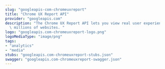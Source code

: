 ```yaml
---
slug: "googleapis-com-chromeuxreport"
title: "Chrome UX Report API"
provider: "googleapis.com"
description: "The Chrome UX Report API lets you view real user experience data for\
  \ millions of websites. "
logo: "googleapis.com-chromeuxreport-logo.png"
logoMediaType: "image/png"
tags:
- "analytics"
- "media"
stubs: "googleapis.com-chromeuxreport-stubs.json"
swagger: "googleapis.com-chromeuxreport-swagger.json"
---
```

